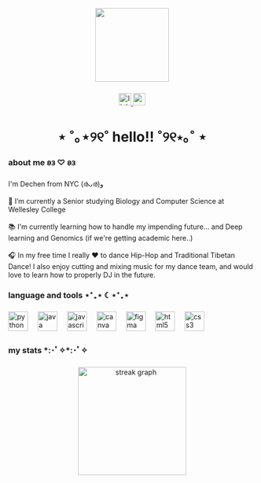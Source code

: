 <!--
**dechendb/dechendb** is a ✨ _special_ ✨ repository because its `README.md` (this file) appears on your GitHub profile.

Here are some ideas to get you started:

- 🔭 I’m currently working on ...
- 🌱 I’m currently learning ...
- 👯 I’m looking to collaborate on ...
- 🤔 I’m looking for help with ...
- 💬 Ask me about ...
- 📫 How to reach me: ...
- 😄 Pronouns: ...
- ⚡ Fun fact: ...
-->

<div align="center">
  <img height="150" src="https://github.com/user-attachments/assets/3bb5bea5-9afb-48d5-a431-6a3ca90e8ec3"  />
</div>

###

<div align="center">
  <a href="https://www.linkedin.com/in/dechen-bhuming/" target="_blank">
    <img src="https://img.shields.io/static/v1?message=LinkedIn&logo=linkedin&label=&color=0077B5&logoColor=white&labelColor=&style=for-the-badge" height="25" alt="linkedin logo"  />
  </a>
  <a href="mailto:db109@wellesley.edu, db109@wellesley.edu?subject=Connecting!">
  <img src="https://img.shields.io/static/v1?message=Gmail&logo=gmail&label=&color=D14836&logoColor=white&labelColor=&style=for-the-badge" height="25" alt="gmail logo"  />
    </a>
</div>

###

<h1 align="center">⋆ ˚｡⋆୨୧˚ hello!! ˚୨୧⋆｡˚ ⋆</h1>

###

<h3 align="left">about me    𐐪𐑂 ♡ 𐐪𐑂</h3>

###

<p align="left">I'm Dechen from NYC  (ര̀ᴗര́)و<br><br>🧬 I’m currently a Senior studying  Biology and Computer Science at Wellesley College<br><br>📚 I'm currently learning how to handle my impending future... and Deep learning and Genomics (if we're getting academic here..)<br><br>🎧 In my free time I really ♥ to dance Hip-Hop and Traditional Tibetan Dance! I also enjoy cutting and mixing music for my dance team, and would love to learn how to properly DJ in the future.</p>

###

<h3 align="left">language and tools ⋆⁺₊⋆ ☾⋆⁺₊⋆</h3>

###

<div align="left">
  <img src="https://cdn.jsdelivr.net/gh/devicons/devicon/icons/python/python-original.svg" height="40" alt="python logo"  />
  <img width="12" />
  <img src="https://cdn.jsdelivr.net/gh/devicons/devicon/icons/java/java-original.svg" height="40" alt="java logo"  />
  <img width="12" />
  <img src="https://cdn.jsdelivr.net/gh/devicons/devicon/icons/javascript/javascript-original.svg" height="40" alt="javascript logo"  />
  <img width="12" />
  <img src="https://cdn.jsdelivr.net/gh/devicons/devicon/icons/canva/canva-original.svg" height="40" alt="canva logo"  />
  <img width="12" />
  <img src="https://cdn.jsdelivr.net/gh/devicons/devicon/icons/figma/figma-original.svg" height="40" alt="figma logo"  />
  <img width="12" />
  <img src="https://cdn.jsdelivr.net/gh/devicons/devicon/icons/html5/html5-original.svg" height="40" alt="html5 logo"  />
  <img width="12" />
  <img src="https://cdn.jsdelivr.net/gh/devicons/devicon/icons/css3/css3-original.svg" height="40" alt="css3 logo"  />
</div>

###

<h3 align="left">my stats  *:･ﾟ✧*:･ﾟ✧</h3>

###

<div align="center">
  <img src="https://streak-stats.demolab.com?user=dechendb&locale=en&mode=daily&theme=dark&hide_border=false&border_radius=5&order=3" height="220" alt="streak graph"  />
</div>

###
